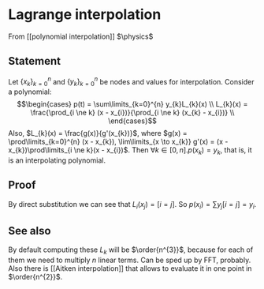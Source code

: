 # Lagrange interpolation
From [[polynomial interpolation]]
$\physics$
## Statement
Let $\{ x_k \}_{k=0}^{n}$ and $\{ y_k \}_{k=0}^{n}$ be nodes and values for interpolation. Consider a polynomial:
$$\begin{cases}
p(t) = \sum\limits_{k=0}^{n} y_{k}L_{k}(x) \\
L_{k}(x) = \frac{\prod_{i \ne k} (x - x_{i})}{\prod_{i \ne k} (x_{k} - x_{i})} \\
\end{cases}$$
Also, $L_{k}(x) = \frac{g(x)}{g'(x_{k})}$, where $g(x) = \prod\limits_{k=0}^{n} (x - x_{k}), \lim\limits_{x \to x_{k}} g'(x) = (x - x_{k})\prod\limits_{i \ne k}(x - x_{i})$.
Then $\forall k \in [0, n]. p(x_{k}) = y_{k}$, that is, it is an interpolating polynomial.

## Proof
By direct substitution we can see that $L_{i}(x_{j}) = [i = j]$. So $p(x_{i}) = \sum\limits y_{j}[i = j] = y_i$.

## See also
By default computing these $L_{k}$ will be $\order{n^{3}}$, because for each of them we need to multiply $n$ linear terms. Can be sped up by FFT, probably. Also there is [[Aitken interpolation]] that allows to evaluate it in one point in $\order{n^{2}}$.